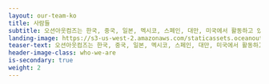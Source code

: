```yaml
---
layout: our-team-ko
title: 사람들
subtitle: 오션아웃컴즈는 한국, 중국, 일본, 멕시코, 스페인, 대만, 미국에서 활동하고 있는 과학자, 기업가, 어업인, 보전활동가 등 어업 및 수산업 전문가로 구성되어 있습니다. 
landing-image: https://s3-us-west-2.amazonaws.com/staticassets.oceanoutcomes.org/rollover+images/our-team-hover.jpg
teaser-text: 오션아웃컴즈는 한국, 중국, 일본, 멕시코, 스페인, 대만, 미국에서 활동하고 있는 과학자, 기업가, 어업인, 보전활동가 등 어업 및 수산업 전문가로 구성되어 있습니다. 
header-image-class: who-we-are
is-secondary: true
weight: 2
---
```

